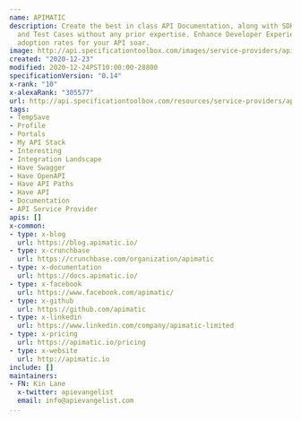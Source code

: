 ```yaml
---
name: APIMATIC
description: Create the best in class API Documentation, along with SDKs, Code Samples
  and Test Cases without any prior expertise. Enhance Developer Experience to make
  adoption rates for your API soar.
image: http://api.specificationtoolbox.com/images/service-providers/apimatic.jpg
created: "2020-12-23"
modified: 2020-12-24PST10:00:00-28800
specificationVersion: "0.14"
x-rank: "10"
x-alexaRank: "305577"
url: http://api.specificationtoolbox.com/resources/service-providers/apimatic/
tags:
- TempSave
- Profile
- Portals
- My API Stack
- Interesting
- Integration Landscape
- Have Swagger
- Have OpenAPI
- Have API Paths
- Have API
- Documentation
- API Service Provider
apis: []
x-common:
- type: x-blog
  url: https://blog.apimatic.io/
- type: x-crunchbase
  url: https://crunchbase.com/organization/apimatic
- type: x-documentation
  url: https://docs.apimatic.io/
- type: x-facebook
  url: https://www.facebook.com/apimatic/
- type: x-github
  url: https://github.com/apimatic
- type: x-linkedin
  url: https://www.linkedin.com/company/apimatic-limited
- type: x-pricing
  url: https://apimatic.io/pricing
- type: x-website
  url: http://apimatic.io
include: []
maintainers:
- FN: Kin Lane
  x-twitter: apievangelist
  email: info@apievangelist.com
...
```

